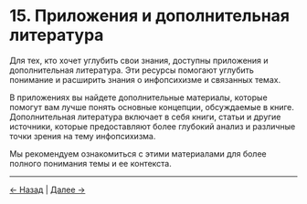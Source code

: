 # 15. Приложения и дополнительная литература

Для тех, кто хочет углубить свои знания, доступны приложения и дополнительная литература. Эти ресурсы помогают углубить понимание и расширить знания о инфопсихизме и связанных темах.

В приложениях вы найдете дополнительные материалы, которые помогут вам лучше понять основные концепции, обсуждаемые в книге. Дополнительная литература включает в себя книги, статьи и другие источники, которые предоставляют более глубокий анализ и различные точки зрения на тему инфопсихизма.

Мы рекомендуем ознакомиться с этими материалами для более полного понимания темы и ее контекста.

---
<div class="navigation-links">
<a href="14_Углубленные_этические_размышления.md" class="nav-link prev-link">← Назад</a> | <a href="16_Инфопсихизм_и_искусственный_интеллект.md" class="nav-link next-link">Далее →</a>
</div>
